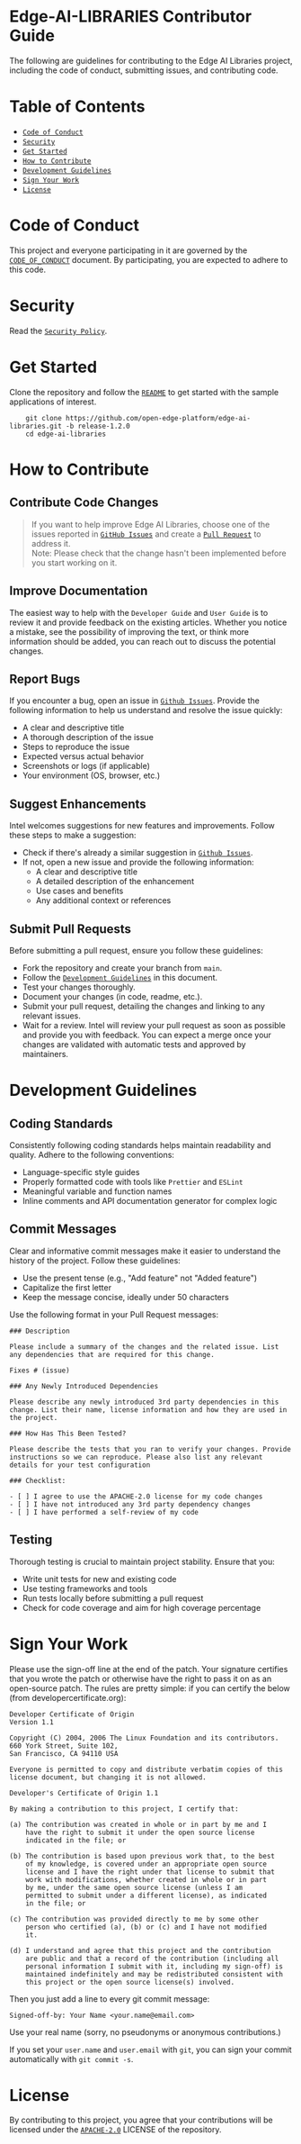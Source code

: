 
# Edge-AI-LIBRARIES Contributor Guide

The following are guidelines for contributing to the Edge AI Libraries project, including the code of conduct, submitting issues, and contributing code.  

# Table of Contents

- [`Code of Conduct`](#code-of-conduct)
- [`Security`](#security)
- [`Get Started`](#get-started)
- [`How to Contribute`](#how-to-contribute)
- [`Development Guidelines`](#development-guidelines)
- [`Sign Your Work`](#sign-your-work)
- [`License`](#license)

# Code of Conduct

This project and everyone participating in it are governed by the [`CODE_OF_CONDUCT`](CODE_OF_CONDUCT.md) document. By participating, you are expected to adhere to this code.  

# Security 

Read the [`Security Policy`](SECURITY.md).  

# Get Started

Clone the repository and follow the [`README`](README.md) to get started with the sample applications of interest.  

```
    git clone https://github.com/open-edge-platform/edge-ai-libraries.git -b release-1.2.0
    cd edge-ai-libraries
```

# How to Contribute

## Contribute Code Changes

> If you want to help improve Edge AI Libraries, choose one of the issues reported in [`GitHub Issues`](issues) and create a [`Pull Request`](pulls) to address it.  
> Note: Please check that the change hasn't been implemented before you start working on it.

## Improve Documentation

The easiest way to help with the `Developer Guide` and `User Guide` is to review it and provide feedback on the
existing articles. Whether you notice a mistake, see the possibility of improving the text, or think more 
information should be added, you can reach out to discuss the potential changes.

## Report Bugs

If you encounter a bug, open an issue in [`Github Issues`](issues). Provide the following information to help us 
understand and resolve the issue quickly:

- A clear and descriptive title
- A thorough description of the issue
- Steps to reproduce the issue
- Expected versus actual behavior
- Screenshots or logs (if applicable)
- Your environment (OS, browser, etc.)

## Suggest Enhancements

Intel welcomes suggestions for new features and improvements. Follow these steps to make a suggestion:

- Check if there's already a similar suggestion in [`Github Issues`](issues).  
- If not, open a new issue and provide the following information:
   - A clear and descriptive title
   - A detailed description of the enhancement
   - Use cases and benefits
   - Any additional context or references

## Submit Pull Requests

Before submitting a pull request, ensure you follow these guidelines:

- Fork the repository and create your branch from `main`.
- Follow the [`Development Guidelines`](#development-guidelines) in this document.
- Test your changes thoroughly.
- Document your changes (in code, readme, etc.).
- Submit your pull request, detailing the changes and linking to any relevant issues.
- Wait for a review. Intel will review your pull request as soon as possible and provide you with feedback. 
You can expect a merge once your changes are validated with automatic tests and approved by maintainers.

# Development Guidelines

## Coding Standards

Consistently following coding standards helps maintain readability and quality. Adhere to the following conventions:
- Language-specific style guides
- Properly formatted code with tools like `Prettier` and `ESLint`
- Meaningful variable and function names
- Inline comments and API documentation generator for complex logic

## Commit Messages

Clear and informative commit messages make it easier to understand the history of the project. Follow these guidelines:
- Use the present tense (e.g., "Add feature" not "Added feature")
- Capitalize the first letter
- Keep the message concise, ideally under 50 characters

Use the following format in your Pull Request messages:

```
### Description

Please include a summary of the changes and the related issue. List any dependencies that are required for this change.

Fixes # (issue)

### Any Newly Introduced Dependencies

Please describe any newly introduced 3rd party dependencies in this change. List their name, license information and how they are used in the project.

### How Has This Been Tested?

Please describe the tests that you ran to verify your changes. Provide instructions so we can reproduce. Please also list any relevant details for your test configuration

### Checklist:

- [ ] I agree to use the APACHE-2.0 license for my code changes
- [ ] I have not introduced any 3rd party dependency changes
- [ ] I have performed a self-review of my code
```

## Testing

Thorough testing is crucial to maintain project stability. Ensure that you:
- Write unit tests for new and existing code
- Use testing frameworks and tools
- Run tests locally before submitting a pull request
- Check for code coverage and aim for high coverage percentage

# Sign Your Work

Please use the sign-off line at the end of the patch. Your signature certifies that you wrote the patch or otherwise have the right to pass it on as an open-source patch. The rules are pretty simple: if you can certify the below (from developercertificate.org):

```
Developer Certificate of Origin
Version 1.1

Copyright (C) 2004, 2006 The Linux Foundation and its contributors.
660 York Street, Suite 102,
San Francisco, CA 94110 USA

Everyone is permitted to copy and distribute verbatim copies of this
license document, but changing it is not allowed.

Developer's Certificate of Origin 1.1

By making a contribution to this project, I certify that:

(a) The contribution was created in whole or in part by me and I
    have the right to submit it under the open source license
    indicated in the file; or

(b) The contribution is based upon previous work that, to the best
    of my knowledge, is covered under an appropriate open source
    license and I have the right under that license to submit that
    work with modifications, whether created in whole or in part
    by me, under the same open source license (unless I am
    permitted to submit under a different license), as indicated
    in the file; or

(c) The contribution was provided directly to me by some other
    person who certified (a), (b) or (c) and I have not modified
    it.

(d) I understand and agree that this project and the contribution
    are public and that a record of the contribution (including all
    personal information I submit with it, including my sign-off) is
    maintained indefinitely and may be redistributed consistent with
    this project or the open source license(s) involved.
```

Then you just add a line to every git commit message:

```
Signed-off-by: Your Name <your.name@email.com>
```

Use your real name (sorry, no pseudonyms or anonymous contributions.)

If you set your `user.name` and `user.email` with `git`, you can sign your commit automatically with `git commit -s`.

# License

By contributing to this project, you agree that your contributions will be licensed under the [`APACHE-2.0`](LICENSE) LICENSE of the repository.

